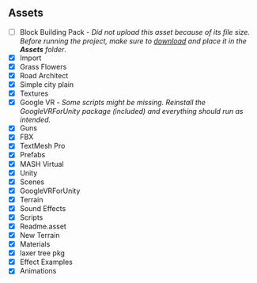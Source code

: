 ## Assets

- [ ] Block Building Pack - *Did not upload this asset because of its file size. Before running the project, make sure to [download](https://assetstore.unity.com/packages/3d/environments/urban/block-building-pack-13925) and place it in the **Assets** folder*.
- [x] Import
- [x] Grass Flowers
- [x] Road Architect
- [x] Simple city plain
- [x] Textures
- [x] Google VR - *Some scripts might be missing. Reinstall the GoogleVRForUnity package (included) and everything should run as intended.*
- [x] Guns
- [x] FBX
- [x] TextMesh Pro
- [x] Prefabs
- [x] MASH Virtual
- [x] Unity
- [x] Scenes
- [x] GoogleVRForUnity
- [x] Terrain
- [x] Sound Effects
- [x] Scripts
- [x] Readme.asset
- [x] New Terrain
- [x] Materials
- [x] laxer tree pkg
- [x] Effect Examples
- [x] Animations
